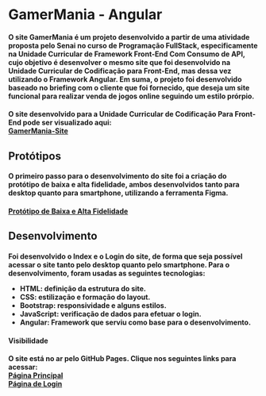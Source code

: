 <h1>GamerMania - Angular</h1>
<h4>O site GamerMania é um projeto desenvolvido a partir de uma atividade proposta pelo Senai no
curso de Programação FullStack, especificamente na Unidade Curricular de Framework Front-End Com Consumo de API,
cujo objetivo é desenvolver o mesmo site que foi desenvolvido na Unidade Curricular de Codificação para Front-End, 
mas dessa vez utilizando o Framework Angular. Em suma, o projeto foi desenvolvido baseado no briefing com o cliente que foi fornecido, 
que deseja um site funcional para realizar venda de jogos online seguindo um estilo prórpio.</h4>
<h4>O site desenvolvido para a Unidade Curricular de Codificação Para Front-End pode ser visualizado aqui:
<br><a href="https://github.com/Fernanda-Farias/GamerMania">GamerMania-Site</a></h4>

<h2>Protótipos</h2>
<h4>O primeiro passo para o desenvolvimento do site foi a criação do protótipo de baixa e alta fidelidade,
ambos desenvolvidos tanto para desktop quanto para smartphone, utilizando a ferramenta Figma.</h4>
<h4><a href="https://www.figma.com/design/MDEcZKbYvaWk65rl5Jwhhb/Projeto-Senai--GamerMania?node-id=245-291">
Protótipo de Baixa e Alta Fidelidade
</a></h4>

<h2>Desenvolvimento</h2>
<h4>Foi desenvolvido o Index e o Login do site, de forma que seja possível acessar o site tanto pelo desktop quanto pelo smartphone. 
Para o desenvolvimento, foram usadas as seguintes tecnologias:
<ul>
  <li>HTML: definição da estrutura do site.</li>
  <li>CSS: estilização e formação do layout.</li>
  <li>Bootstrap: responsividade e alguns estilos.</li>
  <li>JavaScript: verificação de dados para efetuar o login.</li>
  <li>Angular: Framework que serviu como base para o desenvolvimento.</li>
</ul>
</h4>

<h4>Visibilidade</h4>
<h4>O site está no ar pelo GitHub Pages. Clique nos seguintes links para acessar:
<br> <a href="https://fernanda-farias.github.io/GamerMania-Angular/home">Página Principal</a>
<br> <a href="https://fernanda-farias.github.io/GamerMania-Angular/login">Página de Login</a>
</h4>
